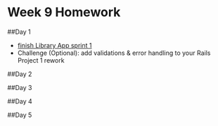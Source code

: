 
# Week 9 Homework

##Day 1
- [finish Library App sprint 1](https://github.com/sf-wdi-33/public_library_app)
- Challenge (Optional): add validations & error handling to your Rails Project 1 rework

##Day 2


##Day 3


##Day 4


##Day 5
